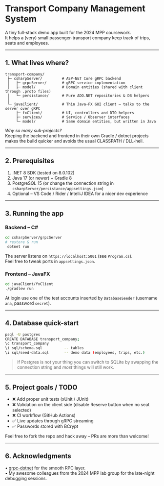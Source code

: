 # Transport Company Management System

A tiny full-stack demo app built for the 2024 MPP coursework.  
It helps a (very) small passenger-transport company keep track of trips, seats and employees.

---

## 1.  What lives where?

```
transport-company/
 ├─ csharpServer/         # ASP-NET Core gRPC backend
 │   ├─ grpcServer/       # gRPC service implementation
 │   ├─ model/            # Domain entities (shared with client through .proto files)
 │   └─ persistance/      # Pure ADO.NET repositories & DB helpers
 │
 └─ javaClient/           # Thin Java-FX GUI client – talks to the server over gRPC
     ├─ fxClient/         # UI, controllers and DTO helpers
     ├─ services/         # Service / Observer interfaces
     └─ model/            # Same domain entities, but written in Java
```

*Why so many sub-projects?*  
Keeping the backend and frontend in their own Gradle / dotnet projects makes the build quicker and avoids the usual CLASSPATH / DLL-hell.

---

## 2.  Prerequisites

1. .NET 8 SDK (tested on 8.0.102)
2. Java 17 (or newer) + Gradle 8
3. PostgreSQL 15 (or change the connection string in `csharpServer/persistance/appsettings.json`)
4. Optional – VS Code / Rider / IntelliJ IDEA for a nicer dev experience

---

## 3.  Running the app

### Backend – C#

```bash
cd csharpServer/grpcServer
# restore & run
 dotnet run
```

The server listens on `https://localhost:5001` (see `Program.cs`).  
Feel free to tweak ports in `appsettings.json`.

### Frontend – JavaFX

```bash
cd javaClient/fxClient
./gradlew run
```

At login use one of the test accounts inserted by `DatabaseSeeder` (username `ana`, password `secret`).

---

## 4.  Database quick-start

```bash
psql -U postgres
CREATE DATABASE transport_company;
\c transport_company
\i sql/schema.sql          -- tables
\i sql/seed-data.sql       -- demo data (employees, trips, etc.)
```

> If Postgres is not your thing you can switch to SQLite by swapping the connection string and *most* things will still work.

---

## 5.  Project goals / TODO

- ❌ Add proper unit tests (xUnit / JUnit)
- ❌ Validation on the client side (disable Reserve button when no seat selected)
- ❌ CI workflow (GitHub Actions)
- ✅ Live updates through gRPC streaming
- ✅ Passwords stored with BCrypt

Feel free to fork the repo and hack away – PRs are more than welcome!

---

## 6.  Acknowledgments

• [grpc-dotnet](https://github.com/grpc/grpc-dotnet) for the smooth RPC layer.  
• My awesome colleagues from the 2024 MPP lab group for the late-night debugging sessions. 